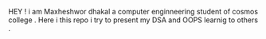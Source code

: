HEY ! i am Maxheshwor dhakal  a computer enginneering student of cosmos college . Here i this repo i try to present my  DSA and OOPS learnig to others .

